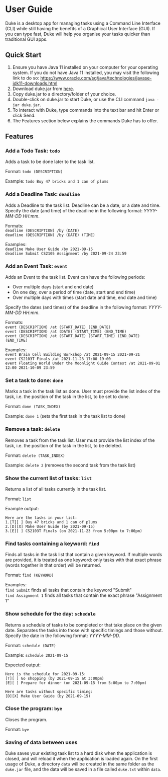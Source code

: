 # User Guide

Duke is a desktop app for managing tasks using  a Command Line Interface (CLI) while still having the benefits of a 
Graphical User Interface (GUI). If you can type fast, Duke will help you organise your tasks quicker than traditional 
GUI apps.

## Quick Start

1. Ensure you have Java 11 installed on your computer for your operating system.
   If you do not have Java 11 installed, you may visit the following link to do
   so:
   https://www.oracle.com/sg/java/technologies/javase-jdk11-downloads.html
2. Download duke.jar from [here](https://github.com/ntwbruce/ip/releases/download/v0.2/duke.jar).
3. Copy duke.jar to a directory/folder of your choice.
4. Double-click on duke.jar to start Duke, or use the CLI command `java -jar duke.jar`.
5. To interact with Duke, type commands into the text bar and hit Enter or click Send.
6. The Features section below explains the commands Duke has to offer.

## Features 

### Add a Todo Task: `todo`

Adds a task to be done later to the task list.

Format: `todo (DESCRIPTION)`  

Example: `todo Buy 47 bricks and 1 can of plums`

### Add a Deadline Task: `deadline`

Adds a Deadline to the task list. Deadline can be a date, or a date and time. Specify the date (and time) of the 
deadline in the following format: _YYYY-MM-DD HH:mm_.

Formats:\
`deadline (DESCRIPTION) /by (DATE)`\
`deadline (DESCRIPTION) /by (DATE) (TIME)`

Examples:\
`deadline Make User Guide /by 2021-09-15`\
`deadline Submit CS2105 Assignment /by 2021-09-24 23:59`

### Add an Event Task: `event`

Adds an Event to the task list. Event can have the following periods:
* Over multiple days (start and end date)
* On one day, over a period of time (date, start and end time)
* Over multiple days with times (start date and time, end date and time) 

Specify the dates (and times) of the deadline in the following format: _YYYY-MM-DD HH:mm_.

Formats:\
`event (DESCRIPTION) /at (START_DATE) (END_DATE)`\
`event (DESCRIPTION) /at (DATE) (START_TIME) (END_TIME)`\
`event (DESCRIPTION) /at (START_DATE) (START_TIME) (END_DATE) (END_TIME)`

Examples:\
`event Brain Cell Building Workshop /at 2021-09-15 2021-09-21`\
`event CS2103T Finals /at 2021-11-23 17:00 19:00`\
`event Floating World Under the Moonlight Guide Contest /at 2021-09-01 12:00 2021-10-09 23:59`

### Set a task to done: `done`

Marks a task in the task list as done. User must provide the list index of the task, i.e. the position of the task in 
the list, to be set to done.

Format: `done (TASK_INDEX)`  

Example: `done 1` (sets the first task in the task list to done)

### Remove a task: `delete`

Removes a task from the task list. User must provide the list index of the task, i.e. the position of the task in
the list, to be deleted.

Format: `delete (TASK_INDEX)`

Example: `delete 2` (removes the second task from the task list)

### Show the current list of tasks: `list`

Returns a list of all tasks currently in the task list.

Format: `list`

Example output:
````
Here are the tasks in your list:
1.[T][ ] Buy 47 bricks and 1 can of plums
2.[D][X] Make User Guide (by 2021-09-15)
3.[E][ ] CS2103T Finals (on 2021-11-23 from 5:00pm to 7:00pm)
````

### Find tasks containing a keyword: `find`

Finds all tasks in the task list that contain a given keyword. If multiple words are provided, it is treated as one 
keyword: only tasks with that exact phrase (words together in that order) will be returned.

Format: `find (KEYWORD)`

Examples:\
`find Submit` finds all tasks that contain the keyword "Submit"\
`find Assignment 1` finds all tasks that contain the exact phrase "Assignment 1"

### Show schedule for the day: `schedule`

Returns a schedule of tasks to be completed or that take place on the given date. Separates the tasks into those with 
specific timings and those without. Specify the date in the following format: _YYYY-MM-DD_.

Format: `schedule (DATE)`

Example: `schedule 2021-09-15`

Expected output:
````
Here is the schedule for 2021-09-15:
[T][ ] Go shopping (by 2021-09-15 at 3:00pm)
[E][ ] Prepare for dinner (on 2021-09-15 from 5:00pm to 7:00pm)

Here are tasks without specific timing:
[D][X] Make User Guide (by 2021-09-15)
````

### Close the program: `bye`

Closes the program.

Format: `bye`

### Saving of data between uses
Duke saves your existing task list to a hard disk when the application is closed, and will reload it when the 
application is loaded again. On the first usage of Duke, a directory `data` will be created in the same folder as the 
`duke.jar` file, and the data will be saved in a file called `duke.txt` within `data`.
